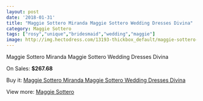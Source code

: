 ```yaml
---
layout: post
date: '2018-01-31'
title: "Maggie Sottero Miranda Maggie Sottero Wedding Dresses Divina"
category: Maggie Sottero
tags: ["rosy","unique","bridesmaid","wedding","maggie"]
image: http://img.hectodress.com/13193-thickbox_default/maggie-sottero-miranda-maggie-sottero-wedding-dresses-divina.jpg
---
```

Maggie Sottero Miranda Maggie Sottero Wedding Dresses Divina

On Sales: **$267.68**
<a href="https://www.hectodress.com/maggie-sottero/6414-maggie-sottero-miranda-maggie-sottero-wedding-dresses-divina.html"><amp-img layout="responsive" width="600" height="600" src="//img.hectodress.com/13193-thickbox_default/maggie-sottero-miranda-maggie-sottero-wedding-dresses-divina.jpg" alt="Maggie Sottero Miranda Maggie Sottero Wedding Dresses Divina 0" /></a>
<a href="https://www.hectodress.com/maggie-sottero/6414-maggie-sottero-miranda-maggie-sottero-wedding-dresses-divina.html"><amp-img layout="responsive" width="600" height="600" src="//img.hectodress.com/13196-thickbox_default/maggie-sottero-miranda-maggie-sottero-wedding-dresses-divina.jpg" alt="Maggie Sottero Miranda Maggie Sottero Wedding Dresses Divina 1" /></a>
<a href="https://www.hectodress.com/maggie-sottero/6414-maggie-sottero-miranda-maggie-sottero-wedding-dresses-divina.html"><amp-img layout="responsive" width="600" height="600" src="//img.hectodress.com/13195-thickbox_default/maggie-sottero-miranda-maggie-sottero-wedding-dresses-divina.jpg" alt="Maggie Sottero Miranda Maggie Sottero Wedding Dresses Divina 2" /></a>
<a href="https://www.hectodress.com/maggie-sottero/6414-maggie-sottero-miranda-maggie-sottero-wedding-dresses-divina.html"><amp-img layout="responsive" width="600" height="600" src="//img.hectodress.com/13194-thickbox_default/maggie-sottero-miranda-maggie-sottero-wedding-dresses-divina.jpg" alt="Maggie Sottero Miranda Maggie Sottero Wedding Dresses Divina 3" /></a>

Buy it: [Maggie Sottero Miranda Maggie Sottero Wedding Dresses Divina](https://www.hectodress.com/maggie-sottero/6414-maggie-sottero-miranda-maggie-sottero-wedding-dresses-divina.html "Maggie Sottero Miranda Maggie Sottero Wedding Dresses Divina")

View more: [Maggie Sottero](https://www.hectodress.com/109-maggie-sottero "Maggie Sottero")